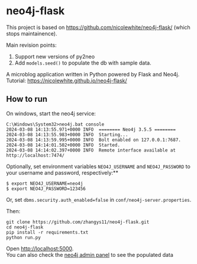 
# neo4j-flask

This project is based on https://github.com/nicolewhite/neo4j-flask/ (which stops maintainence). 

Main revision points:

1. Support new versions of py2neo
2. Add `models.seed()` to populate the db with sample data.

A microblog application written in Python powered by Flask and Neo4j. 
Tutorial: https://nicolewhite.github.io/neo4j-flask/

## How to run

On windows, start the neo4j service: 
```
C:\Windows\System32>neo4j.bat console
2024-03-08 14:13:55.971+0000 INFO  ======== Neo4j 3.5.5 ========
2024-03-08 14:13:55.983+0000 INFO  Starting...
2024-03-08 14:13:59.995+0000 INFO  Bolt enabled on 127.0.0.1:7687.
2024-03-08 14:14:01.502+0000 INFO  Started.
2024-03-08 14:14:02.397+0000 INFO  Remote interface available at http://localhost:7474/
```

Optionally, set environment variables `NEO4J_USERNAME` and `NEO4J_PASSWORD`
to your username and password, respectively:**
```
$ export NEO4J_USERNAME=neo4j
$ export NEO4J_PASSWORD=123456
```
Or, set `dbms.security.auth_enabled=false` in `conf/neo4j-server.properties`.

Then:

```
git clone https://github.com/zhangys11/neo4j-flask.git
cd neo4j-flask
pip install -r requirements.txt
python run.py
```
Open [http://localhost:5000](http://localhost:5000).  
You can also check the [neo4j admin panel](http://localhost:7474) to see the populated data 

